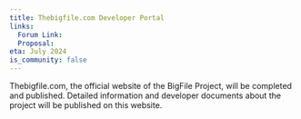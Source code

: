 ```yaml
---
title: Thebigfile.com Developer Portal 
links:
  Forum Link:
  Proposal:
eta: July 2024
is_community: false
---
```

Thebigfile.com, the official website of the BigFile Project, will be completed and published. Detailed information and developer documents about the project will be published on this website.
